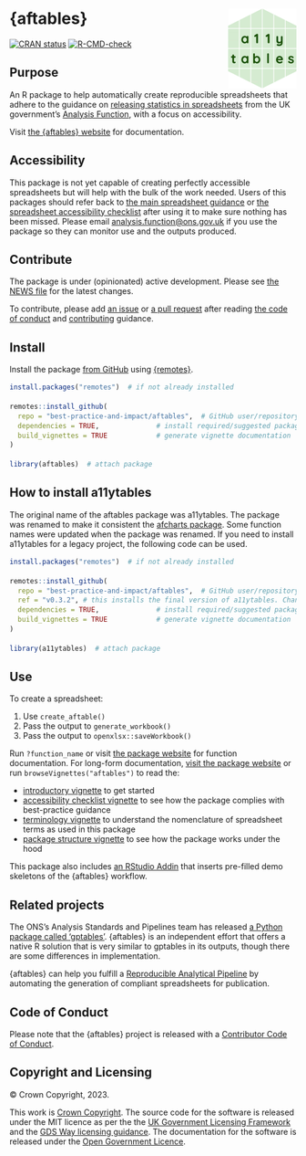 
<!-- README.md is generated from README.Rmd. Please edit that file -->

# {aftables} <a href="https://best-practice-and-impact.github.io/aftables/"><img src="man/figures/logo.png" align="right" height="139"/></a>

<!-- badges: start -->

[![CRAN
status](https://www.r-pkg.org/badges/version/aftables)](https://CRAN.R-project.org/package=aftables)
[![R-CMD-check](https://github.com/best-practice-and-impact/aftables/actions/workflows/R-CMD-check.yaml/badge.svg)](https://github.com/best-practice-and-impact/aftables/actions/workflows/R-CMD-check.yaml)
<!-- badges: end -->

## Purpose

An R package to help automatically create reproducible spreadsheets that
adhere to the guidance on [releasing statistics in
spreadsheets](https://analysisfunction.civilservice.gov.uk/policy-store/releasing-statistics-in-spreadsheets/)
from the UK government’s [Analysis
Function](https://analysisfunction.civilservice.gov.uk/), with a focus
on accessibility.

Visit [the {aftables}
website](https://best-practice-and-impact.github.io/aftables/) for
documentation.

## Accessibility

This package is not yet capable of creating perfectly accessible
spreadsheets but will help with the bulk of the work needed. Users of
this packages should refer back to [the main spreadsheet
guidance](https://analysisfunction.civilservice.gov.uk/policy-store/releasing-statistics-in-spreadsheets/)
or [the spreadsheet accessibility
checklist](https://analysisfunction.civilservice.gov.uk/policy-store/making-spreadsheets-accessible-a-brief-checklist-of-the-basics/)
after using it to make sure nothing has been missed. Please email
<analysis.function@ons.gov.uk> if you use the package so they can
monitor use and the outputs produced.

## Contribute

The package is under (opinionated) active development. Please see [the
NEWS
file](https://best-practice-and-impact.github.io/aftables/news/index.html)
for the latest changes.

To contribute, please add [an
issue](https://github.com/best-practice-and-impact/aftables/issues) or
[a pull
request](https://github.com/best-practice-and-impact/aftables/pulls)
after reading [the code of
conduct](https://github.com/best-practice-and-impact/aftables/blob/main/CODE_OF_CONDUCT.md)
and
[contributing](https://github.com/best-practice-and-impact/aftables/blob/main/.github/CONTRIBUTING.md)
guidance.

## Install

Install the package [from
GitHub](https://github.com/best-practice-and-impact/aftables) using
[{remotes}](https://remotes.r-lib.org/).

``` r
install.packages("remotes")  # if not already installed

remotes::install_github(
  repo = "best-practice-and-impact/aftables",  # GitHub user/repository
  dependencies = TRUE,              # install required/suggested packages
  build_vignettes = TRUE            # generate vignette documentation
)

library(aftables)  # attach package
```

## How to install a11ytables

The original name of the aftables package was a11ytables. The package
was renamed to make it consistent the [afcharts
package](https://github.com/best-practice-and-impact/afcharts). Some
function names were updated when the package was renamed. If you need to
install a11ytables for a legacy project, the following code can be used.

``` r
install.packages("remotes")  # if not already installed

remotes::install_github(
  repo = "best-practice-and-impact/aftables",  # GitHub user/repository
  ref = "v0.3.2", # this installs the final version of a11ytables. Change if you need an earlier version.
  dependencies = TRUE,              # install required/suggested packages
  build_vignettes = TRUE            # generate vignette documentation
)

library(a11ytables)  # attach package
```

## Use

To create a spreadsheet:

1.  Use `create_aftable()`
2.  Pass the output to `generate_workbook()`
3.  Pass the output to `openxlsx::saveWorkbook()`

Run `?function_name` or visit [the package
website](https://best-practice-and-impact.github.io/aftables/reference/index.html)
for function documentation. For long-form documentation, [visit the
package website](https://best-practice-and-impact.github.io/aftables/)
or run `browseVignettes("aftables")` to read the:

- [introductory
  vignette](https://best-practice-and-impact.github.io/aftables/articles/aftables.html)
  to get started
- [accessibility checklist
  vignette](https://best-practice-and-impact.github.io/aftables/articles/checklist.html)
  to see how the package complies with best-practice guidance
- [terminology
  vignette](https://best-practice-and-impact.github.io/aftables/articles/terminology)
  to understand the nomenclature of spreadsheet terms as used in this
  package
- [package structure
  vignette](https://best-practice-and-impact.github.io/aftables/articles/structure)
  to see how the package works under the hood

This package also includes [an RStudio
Addin](https://rstudio.github.io/rstudioaddins/) that inserts pre-filled
demo skeletons of the {aftables} workflow.

## Related projects

The ONS’s Analysis Standards and Pipelines team has released [a Python
package called
‘gptables’](https://github.com/best-practice-and-impact/gptables).
{aftables} is an independent effort that offers a native R solution that
is very similar to gptables in its outputs, though there are some
differences in implementation.

{aftables} can help you fulfill a [Reproducible Analytical
Pipeline](https://analysisfunction.civilservice.gov.uk/support/reproducible-analytical-pipelines/)
by automating the generation of compliant spreadsheets for publication.

## Code of Conduct

Please note that the {aftables} project is released with a [Contributor
Code of
Conduct](https://best-practice-and-impact.github.io/aftables/CODE_OF_CONDUCT.html).

## Copyright and Licensing

© Crown Copyright, 2023.

This work is [Crown
Copyright](https://www.nationalarchives.gov.uk/information-management/re-using-public-sector-information/uk-government-licensing-framework/crown-copyright/).
The source code for the software is released under the MIT licence as
per the the [UK Government Licensing
Framework](https://www.nationalarchives.gov.uk/information-management/re-using-public-sector-information/uk-government-licensing-framework/open-government-licence/open-software-licences/)
and the [GDS Way licensing
guidance](https://gds-way.digital.cabinet-office.gov.uk/manuals/licensing.html).
The documentation for the software is released under the [Open
Government
Licence](https://www.nationalarchives.gov.uk/doc/open-government-licence/version/3/).
